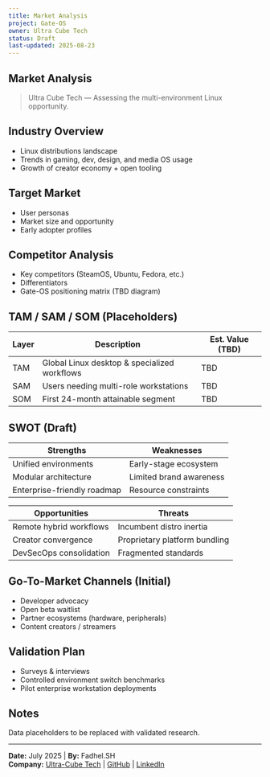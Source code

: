 ```yaml
---
title: Market Analysis
project: Gate-OS
owner: Ultra Cube Tech
status: Draft
last-updated: 2025-08-23
---
```


## Market Analysis

> Ultra Cube Tech — Assessing the multi-environment Linux opportunity.

## Industry Overview

- Linux distributions landscape
- Trends in gaming, dev, design, and media OS usage
- Growth of creator economy + open tooling

## Target Market

- User personas
- Market size and opportunity
- Early adopter profiles

## Competitor Analysis

- Key competitors (SteamOS, Ubuntu, Fedora, etc.)
- Differentiators
- Gate-OS positioning matrix (TBD diagram)

## TAM / SAM / SOM (Placeholders)

| Layer | Description | Est. Value (TBD) |
|-------|-------------|------------------|
| TAM | Global Linux desktop & specialized workflows | TBD |
| SAM | Users needing multi-role workstations | TBD |
| SOM | First 24-month attainable segment | TBD |

## SWOT (Draft)

| Strengths | Weaknesses |
|-----------|------------|
| Unified environments | Early-stage ecosystem |
| Modular architecture | Limited brand awareness |
| Enterprise-friendly roadmap | Resource constraints |

| Opportunities | Threats |
|-------------|---------|
| Remote hybrid workflows | Incumbent distro inertia |
| Creator convergence | Proprietary platform bundling |
| DevSecOps consolidation | Fragmented standards |

## Go-To-Market Channels (Initial)

- Developer advocacy
- Open beta waitlist
- Partner ecosystems (hardware, peripherals)
- Content creators / streamers

## Validation Plan

- Surveys & interviews
- Controlled environment switch benchmarks
- Pilot enterprise workstation deployments

## Notes

Data placeholders to be replaced with validated research.

---
**Date:** July 2025 | **By:** Fadhel.SH  
**Company:** [Ultra-Cube Tech](https://ucubetech.com) | [GitHub](https://github.com/Ultra-Cube/) | [LinkedIn](https://www.linkedin.com/company/ultra-cube)
